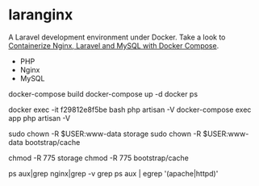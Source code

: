 # laranginx

A Laravel development environment under Docker. Take a look to [Containerize Nginx, Laravel and MySQL with Docker Compose](https://webomnizz.com/containerize-nginx-laravel-and-mysql-with-docker-compose).

- PHP
- Nginx
- MySQL

docker-compose build
docker-compose up -d
docker ps

docker exec -it f29812e8f5be bash
php artisan -V
docker-compose exec app php artisan -V


sudo chown -R $USER:www-data storage
sudo chown -R $USER:www-data bootstrap/cache

chmod -R 775 storage
chmod -R 775 bootstrap/cache

ps aux|grep nginx|grep -v grep
ps aux | egrep '(apache|httpd)'